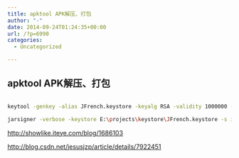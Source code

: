 ```yaml
---
title: apktool APK解压、打包
author: "-"
date: 2014-09-24T01:24:35+00:00
url: /?p=6990
categories:
  - Uncategorized

---
```

## apktool APK解压、打包
```bash

keytool -genkey -alias JFrench.keystore -keyalg RSA -validity 1000000 -keystore JFrench.keystore

jarsigner -verbose -keystore E:\projects\keystore\JFrench.keystore -s ignedjar JFrench_signed.apk foo.apk JFrench.keystore

```

http://showlike.iteye.com/blog/1686103

http://blog.csdn.net/jesusjzp/article/details/7922451